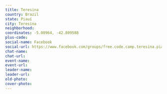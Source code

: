 ```yaml
---
title: Teresina
country: Brazil
state: Piauí
city: Teresina
neighborhood: 
coordinates: -5.08964, -42.809588
plus-code:
social-name: Facebook
social-url: https://www.facebook.com/groups/free.code.camp.teresina.piaui
chat-name:
chat-url:
event-name:
event-url:
leader-name:
leader-url:
old-photo: 
cover-photo:
---
```

